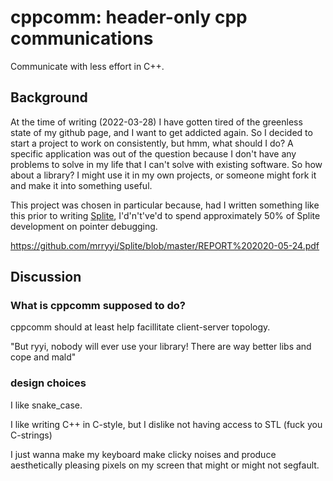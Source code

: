 cppcomm: header-only cpp communications
=========================================

Communicate with less effort in C++.

Background
------------

At the time of writing (2022-03-28) I have gotten tired of the greenless state of my github page, and I want to get addicted again.
So I decided to start a project to work on consistently, but hmm, what should I do?
A specific application was out of the question because I don't have any problems to solve in my life that I can't solve with existing software.
So how about a library? I might use it in my own projects, or someone might fork it and make it into something useful.

This project was chosen in particular because, had I written something like this prior to writing [Splite](https://github.com/mrryyi/Splite), I'd'n't've'd to spend approximately 50% of Splite development on pointer debugging.

https://github.com/mrryyi/Splite/blob/master/REPORT%202020-05-24.pdf

Discussion
----------

### What is cppcomm supposed to do?

cppcomm should at least help facillitate client-server topology.

"But ryyi, nobody will ever use your library! There are way better libs and cope and mald"

### design choices

I like snake_case.

I like writing C++ in C-style, but I dislike not having access to STL (fuck you C-strings)

I just wanna make my keyboard make clicky noises and produce aesthetically pleasing pixels on my screen that might or might not segfault.

